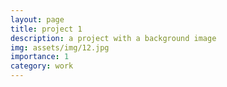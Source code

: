 ```yaml
---
layout: page
title: project 1
description: a project with a background image
img: assets/img/12.jpg
importance: 1
category: work
---
```


